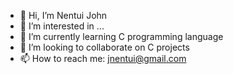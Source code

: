 - 👋 Hi, I’m Nentui John
- 👀 I’m interested in ...
- 🌱 I’m currently learning C programming language
- 💞️ I’m looking to collaborate on C projects
- 📫 How to reach me: jnentui@gmail.com

<!---
Nentui/Nentui is a ✨ special ✨ repository because its `README.md` (this file) appears on your GitHub profile.
You can click the Preview link to take a look at your changes.
--->
